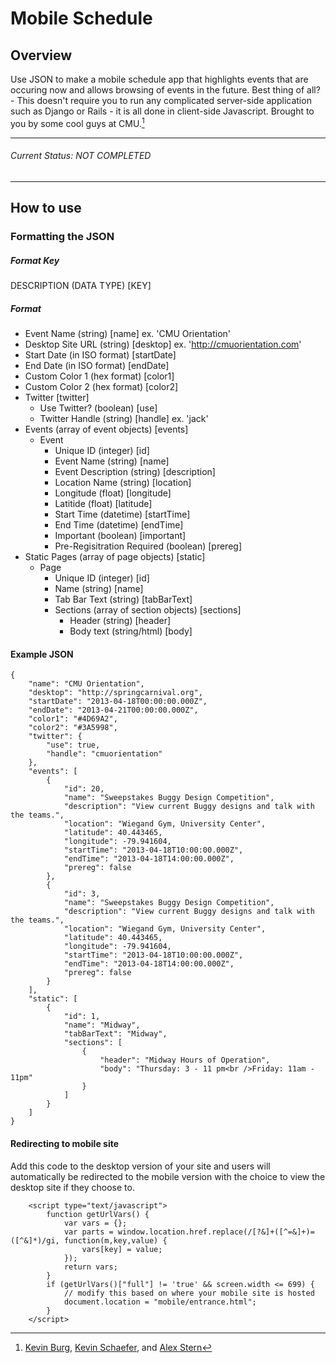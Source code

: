 # Mobile Schedule

## Overview

Use JSON to make a mobile schedule app that highlights events that are occuring now and allows browsing of events in the future. Best thing of all? - This doesn't require you to run any complicated server-side application such as Django or Rails - it is all done in client-side Javascript. Brought to you by some cool guys at CMU.[^1]


- - - -
###### Current Status:  NOT COMPLETED
- - - -


## How to use

### Formatting the JSON

##### Format Key
DESCRIPTION (DATA TYPE) [KEY]

##### Format
* Event Name (string) [name] ex. 'CMU Orientation'
* Desktop Site URL (string) [desktop] ex. 'http://cmuorientation.com'
* Start Date (in ISO format) [startDate]
* End Date (in ISO format) [endDate]
* Custom Color 1 (hex format) [color1]
* Custom Color 2 (hex format) [color2]
* Twitter [twitter]
	* Use Twitter? (boolean) [use]
	* Twitter Handle (string) [handle] ex. 'jack'
* Events (array of event objects) [events]
	* Event	 
        * Unique ID (integer) [id]
		* Event Name (string) [name]
		* Event Description (string) [description]
		* Location Name (string) [location]
		* Longitude (float) [longitude] 
		* Latitide (float) [latitude]
		* Start Time (datetime) [startTime]
		* End Time (datetime) [endTime]
        * Important (boolean) [important]
		* Pre-Regisitration Required (boolean) [prereg]
* Static Pages (array of page objects) [static]
	* Page
        * Unique ID (integer) [id]
		* Name (string) [name]
		* Tab Bar Text (string) [tabBarText]
		* Sections (array of section objects) [sections]
			* Header (string) [header]
			* Body text (string/html) [body]
			
#### Example JSON
```
{
    "name": "CMU Orientation",
    "desktop": "http://springcarnival.org",
    "startDate": "2013-04-18T00:00:00.000Z",
    "endDate": "2013-04-21T00:00:00.000Z",
    "color1": "#4D69A2", 
    "color2": "#3A5998",
    "twitter": {
        "use": true,
        "handle": "cmuorientation"
    },
    "events": [
        {
            "id": 20,
            "name": "Sweepstakes Buggy Design Competition",
            "description": "View current Buggy designs and talk with the teams.",
            "location": "Wiegand Gym, University Center",
            "latitude": 40.443465,
            "longitude": -79.941604,
            "startTime": "2013-04-18T10:00:00.000Z",
            "endTime": "2013-04-18T14:00:00.000Z",
            "prereg": false
        },
        {
            "id": 3,
            "name": "Sweepstakes Buggy Design Competition",
            "description": "View current Buggy designs and talk with the teams.",
            "location": "Wiegand Gym, University Center",
            "latitude": 40.443465,
            "longitude": -79.941604,
            "startTime": "2013-04-18T10:00:00.000Z",
            "endTime": "2013-04-18T14:00:00.000Z",
            "prereg": false
        }
    ],
    "static": [
        {
            "id": 1,
            "name": "Midway",
            "tabBarText": "Midway",
            "sections": [
                {
                    "header": "Midway Hours of Operation",
                    "body": "Thursday: 3 - 11 pm<br />Friday: 11am - 11pm"
                }
            ]
        }
    ]
}
```

#### Redirecting to mobile site
Add this code to the desktop version of your site and users will automatically be redirected to the mobile version with the choice to view the desktop site if they choose to.

```
	<script type="text/javascript">
		function getUrlVars() {
	    	var vars = {};
	    	var parts = window.location.href.replace(/[?&]+([^=&]+)=([^&]*)/gi, function(m,key,value) {
	        	vars[key] = value;
	    	});
	    	return vars;
		}
		if (getUrlVars()["full"] != 'true' && screen.width <= 699) {
		    // modify this based on where your mobile site is hosted
			document.location = "mobile/entrance.html";
		}
	</script>

```

[^1]: [Kevin Burg](http://github.com/kevinburg), [Kevin Schaefer](http://kjschaef.com/), and [Alex Stern](http://alexstern.com)




		 

